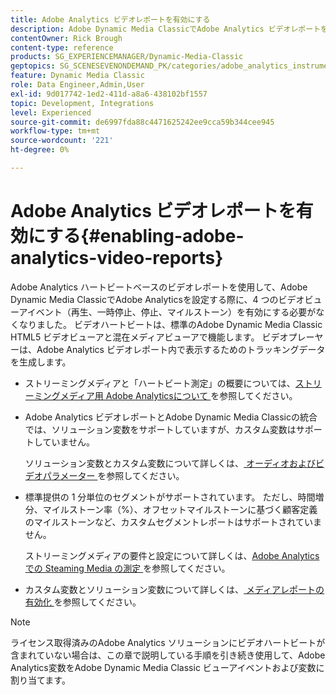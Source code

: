 ```yaml
---
title: Adobe Analytics ビデオレポートを有効にする
description: Adobe Dynamic Media ClassicでAdobe Analytics ビデオレポートを有効にする方法を説明します。
contentOwner: Rick Brough
content-type: reference
products: SG_EXPERIENCEMANAGER/Dynamic-Media-Classic
geptopics: SG_SCENESEVENONDEMAND_PK/categories/adobe_analytics_instrumentation_kit
feature: Dynamic Media Classic
role: Data Engineer,Admin,User
exl-id: 9d017742-1ed2-411d-a8a6-438102bf1557
topic: Development, Integrations
level: Experienced
source-git-commit: de6997fda88c4471625242ee9cca59b344cee945
workflow-type: tm+mt
source-wordcount: '221'
ht-degree: 0%

---
```


# Adobe Analytics ビデオレポートを有効にする{#enabling-adobe-analytics-video-reports}

Adobe Analytics ハートビートベースのビデオレポートを使用して、Adobe Dynamic Media ClassicでAdobe Analyticsを設定する際に、4 つのビデオビューアイベント（再生、一時停止、停止、マイルストーン）を有効にする必要がなくなりました。 ビデオハートビートは、標準のAdobe Dynamic Media Classic HTML5 ビデオビューアと混在メディアビューアで機能します。 ビデオプレーヤーは、Adobe Analytics ビデオレポート内で表示するためのトラッキングデータを生成します。

* ストリーミングメディアと「ハートビート測定」の概要については、[ストリーミングメディア用 Adobe Analyticsについて ](https://experienceleague.adobe.com/en/docs/media-analytics/using/media-overview) を参照してください。

* Adobe Analytics ビデオレポートとAdobe Dynamic Media Classicの統合では、ソリューション変数をサポートしていますが、カスタム変数はサポートしていません。

  ソリューション変数とカスタム変数について詳しくは、[ オーディオおよびビデオパラメーター ](https://experienceleague.adobe.com/en/docs/media-analytics/using/implementation/variables/audio-video-parameters) を参照してください。

* 標準提供の 1 分単位のセグメントがサポートされています。 ただし、時間増分、マイルストーン率（%）、オフセットマイルストーンに基づく顧客定義のマイルストーンなど、カスタムセグメントレポートはサポートされていません。

  ストリーミングメディアの要件と設定について詳しくは、[Adobe Analyticsでの Steaming Media の測定 ](https://experienceleague.adobe.com/en/docs/media-analytics/using/media-overview) を参照してください。

* カスタム変数とソリューション変数について詳しくは、[ メディアレポートの有効化 ](https://experienceleague.adobe.com/en/docs/media-analytics/using/media-reports/media-reports-enable#media-reports) を参照してください。

>[!NOTE]
>
>ライセンス取得済みのAdobe Analytics ソリューションにビデオハートビートが含まれていない場合は、この章で説明している手順を引き続き使用して、Adobe Analytics変数をAdobe Dynamic Media Classic ビューアイベントおよび変数に割り当てます。
